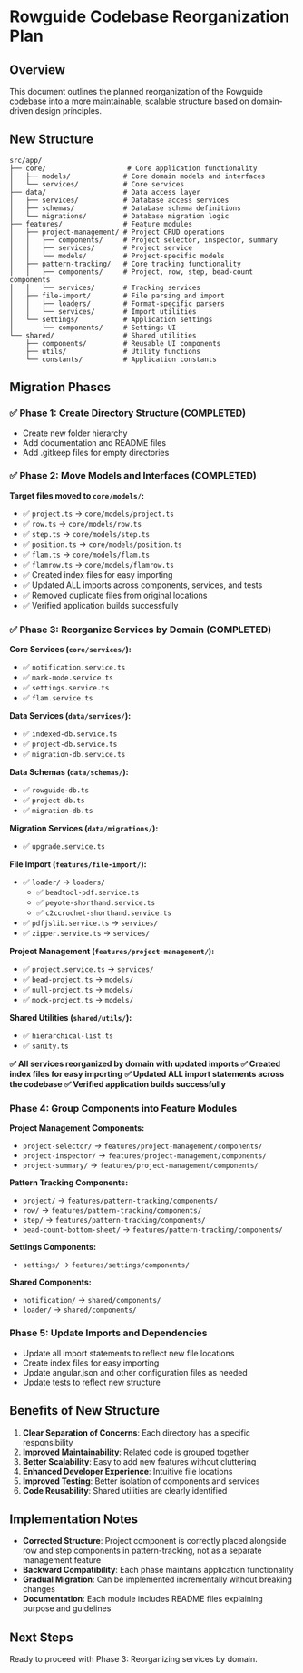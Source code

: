 # Rowguide Codebase Reorganization Plan

## Overview

This document outlines the planned reorganization of the Rowguide codebase into a more maintainable, scalable structure based on domain-driven design principles.

## New Structure

```
src/app/
├── core/                    # Core application functionality
│   ├── models/             # Core domain models and interfaces
│   └── services/           # Core services
├── data/                   # Data access layer
│   ├── services/           # Database access services
│   ├── schemas/            # Database schema definitions
│   └── migrations/         # Database migration logic
├── features/               # Feature modules
│   ├── project-management/ # Project CRUD operations
│   │   ├── components/     # Project selector, inspector, summary
│   │   ├── services/       # Project service
│   │   └── models/         # Project-specific models
│   ├── pattern-tracking/   # Core tracking functionality
│   │   ├── components/     # Project, row, step, bead-count components
│   │   └── services/       # Tracking services
│   ├── file-import/        # File parsing and import
│   │   ├── loaders/        # Format-specific parsers
│   │   └── services/       # Import utilities
│   └── settings/           # Application settings
│       └── components/     # Settings UI
└── shared/                 # Shared utilities
    ├── components/         # Reusable UI components
    ├── utils/              # Utility functions
    └── constants/          # Application constants
```

## Migration Phases

### ✅ Phase 1: Create Directory Structure (COMPLETED)
- Create new folder hierarchy
- Add documentation and README files
- Add .gitkeep files for empty directories

### ✅ Phase 2: Move Models and Interfaces (COMPLETED)
**Target files moved to `core/models/`:**
- ✅ `project.ts` → `core/models/project.ts`
- ✅ `row.ts` → `core/models/row.ts`
- ✅ `step.ts` → `core/models/step.ts`
- ✅ `position.ts` → `core/models/position.ts`
- ✅ `flam.ts` → `core/models/flam.ts`
- ✅ `flamrow.ts` → `core/models/flamrow.ts`
- ✅ Created index files for easy importing
- ✅ Updated ALL imports across components, services, and tests
- ✅ Removed duplicate files from original locations
- ✅ Verified application builds successfully

### ✅ Phase 3: Reorganize Services by Domain (COMPLETED)

**Core Services (`core/services/`):**
- ✅ `notification.service.ts`
- ✅ `mark-mode.service.ts`
- ✅ `settings.service.ts`
- ✅ `flam.service.ts`

**Data Services (`data/services/`):**
- ✅ `indexed-db.service.ts`
- ✅ `project-db.service.ts`
- ✅ `migration-db.service.ts`

**Data Schemas (`data/schemas/`):**
- ✅ `rowguide-db.ts`
- ✅ `project-db.ts`
- ✅ `migration-db.ts`

**Migration Services (`data/migrations/`):**
- ✅ `upgrade.service.ts`

**File Import (`features/file-import/`):**
- ✅ `loader/` → `loaders/`
  - ✅ `beadtool-pdf.service.ts`
  - ✅ `peyote-shorthand.service.ts`
  - ✅ `c2ccrochet-shorthand.service.ts`
- ✅ `pdfjslib.service.ts` → `services/`
- ✅ `zipper.service.ts` → `services/`

**Project Management (`features/project-management/`):**
- ✅ `project.service.ts` → `services/`
- ✅ `bead-project.ts` → `models/`
- ✅ `null-project.ts` → `models/`
- ✅ `mock-project.ts` → `models/`

**Shared Utilities (`shared/utils/`):**
- ✅ `hierarchical-list.ts`
- ✅ `sanity.ts`

**✅ All services reorganized by domain with updated imports**
**✅ Created index files for easy importing**
**✅ Updated ALL import statements across the codebase**
**✅ Verified application builds successfully**

### Phase 4: Group Components into Feature Modules

**Project Management Components:**
- `project-selector/` → `features/project-management/components/`
- `project-inspector/` → `features/project-management/components/`
- `project-summary/` → `features/project-management/components/`

**Pattern Tracking Components:**
- `project/` → `features/pattern-tracking/components/`
- `row/` → `features/pattern-tracking/components/`
- `step/` → `features/pattern-tracking/components/`
- `bead-count-bottom-sheet/` → `features/pattern-tracking/components/`

**Settings Components:**
- `settings/` → `features/settings/components/`

**Shared Components:**
- `notification/` → `shared/components/`
- `loader/` → `shared/components/`

### Phase 5: Update Imports and Dependencies
- Update all import statements to reflect new file locations
- Create index files for easy importing
- Update angular.json and other configuration files as needed
- Update tests to reflect new structure

## Benefits of New Structure

1. **Clear Separation of Concerns**: Each directory has a specific responsibility
2. **Improved Maintainability**: Related code is grouped together
3. **Better Scalability**: Easy to add new features without cluttering
4. **Enhanced Developer Experience**: Intuitive file locations
5. **Improved Testing**: Better isolation of components and services
6. **Code Reusability**: Shared utilities are clearly identified

## Implementation Notes

- **Corrected Structure**: Project component is correctly placed alongside row and step components in pattern-tracking, not as a separate management feature
- **Backward Compatibility**: Each phase maintains application functionality
- **Gradual Migration**: Can be implemented incrementally without breaking changes
- **Documentation**: Each module includes README files explaining purpose and guidelines

## Next Steps

Ready to proceed with Phase 3: Reorganizing services by domain.
